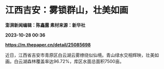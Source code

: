 # 江西吉安：雾锁群山，壮美如画
**澎湃新闻编辑：陈鑫露 素材来源：新华社**

**2023-10-28 00:36**

**https://m.thepaper.cn/detail/25085698**

近日，江西省吉安市青原区白云湖云雾缭绕似仙境。青山绿水交相辉映，壮美如画。白云湖森林覆盖率达96.72%，库区水面总面积7500亩。